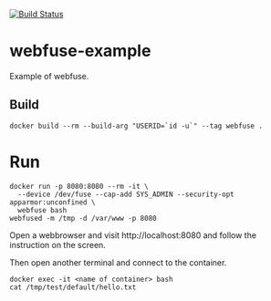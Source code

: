 [![Build Status](https://travis-ci.org/falk-werner/webfuse-example.svg?branch=master)](https://travis-ci.org/falk-werner/webfuse-example)

# webfuse-example
Example of webfuse.

## Build

    docker build --rm --build-arg "USERID=`id -u`" --tag webfuse .

# Run

    docker run -p 8080:8080 --rm -it \
      --device /dev/fuse --cap-add SYS_ADMIN --security-opt apparmor:unconfined \
      webfuse bash
    webfused -m /tmp -d /var/www -p 8080

Open a webbrowser and visit http://localhost:8080 and follow the instruction on the screen.

Then open another terminal and connect to the container.

    docker exec -it <name of container> bash
    cat /tmp/test/default/hello.txt
